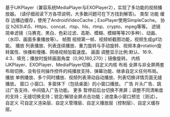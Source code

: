 基于IJKPlayer（兼容系统MediaPlayer与EXOPlayer2），实现了多功能的视频播放器。 (请仔细阅读下方各项说明，大多数问题可在下方找到解答)。
类型	功能
缓存	边播边缓存，使用了AndroidVideoCache；ExoPlayer使用SimpleCache。
协议	h263\4\5、Https、concat、rtsp、hls、rtmp、crypto、mpeg等等。
滤镜	简单滤镜（马赛克、黑白、色彩过滤、高斯、模糊、模糊等等20多种）、动画、（水印、画面多重播放等）。
帧图	视频第一帧、视频帧截图功能，视频生成gif功能。
播放	列表播放、列表连续播放、重力旋转与手动旋转、视频本身rotation旋转属性、快播和慢播、网络视频加载速度。
画面	调整显示比例:默认、16:9、4:3、填充；播放时旋转画面角度（0,90,180,270）；镜像旋转。
内核	IJKPlayer、EXOPlayer、MediaPlayer切换、自定义内核
布局	全屏与非全屏两套布局切换、没有任何操作控件的纯播放支持、弹幕功能、继承自定义任何布局。
播放	单例播放、多个同时播放、视频列表滑动自动播放、列表切换详情页面无缝播放。
窗口	小窗口、多窗体下（包括桌面）的小窗口播放。
广告	片头广告、跳过广告支持、中间插入广告功能。
更多	暂停前后台切换不黑屏；调整不同清晰度的支持；无缝切换支持；锁定/解锁全屏点击功能；进度条小窗口预览（测试）。
自定义	可自定义渲染层、自定义管理层、自定义播放层（控制层）、自定义缓存层。
